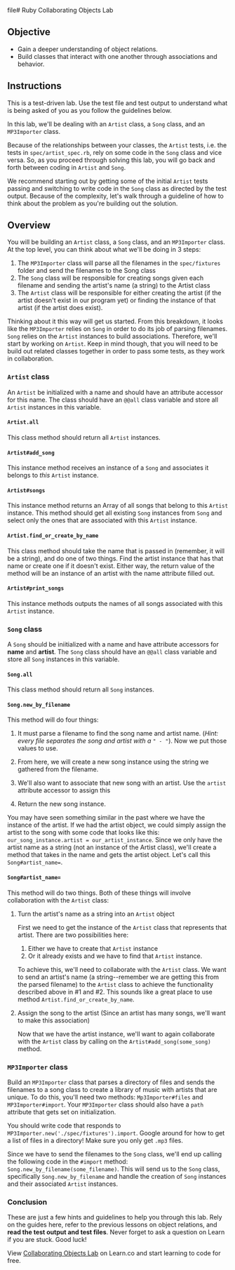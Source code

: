 file# Ruby Collaborating Objects Lab

## Objective

- Gain a deeper understanding of object relations.
- Build classes that interact with one another through associations and behavior.

## Instructions

This is a test-driven lab. Use the test file and test output to understand what
is being asked of you as you follow the guidelines below.

In this lab, we'll be dealing with an `Artist` class, a `Song` class, and an
`MP3Importer` class.

Because of the relationships between your classes, the `Artist` tests, i.e. the
tests in `spec/artist_spec.rb`, rely on some code in the `Song` class and vice
versa. So, as you proceed through solving this lab, you will go back and forth
between coding in `Artist` and `Song`.

We recommend starting out by getting some of the initial `Artist` tests passing
and switching to write code in the `Song` class as directed by the test output.
Because of the complexity, let's walk through a guideline of how to think about
the problem as you're building out the solution.

## Overview

You will be building an `Artist` class, a `Song` class, and an `MP3Importer`
class. At the top level, you can think about what we'll be doing in 3 steps:

1. The `MP3Importer` class will parse all the filenames in the `spec/fixtures` folder
   and send the filenames to the Song class
2. The `Song` class will be responsible for creating songs given each filename and
   sending the artist's name (a string) to the Artist class
3. The `Artist` class will be responsible for either creating the artist (if the
   artist doesn't exist in our program yet) or finding the instance of that
   artist (if the artist does exist).

Thinking about it this way will get us started. From this breakdown, it looks
like the `MP3Importer` relies on `Song` in order to do its job of parsing
filenames. `Song` relies on the `Artist` instances to build associations.
Therefore, we'll start by working on `Artist`. Keep in mind though, that you
will need to be build out related classes together in order to pass some tests,
as they work in collaboration.

### `Artist` class

An `Artist` be initialized with a name and should have an attribute accessor
for this name. The class should have an `@@all` class variable and store all
`Artist` instances in this variable.

#### `Artist.all`

This class method should return all `Artist` instances.

#### `Artist#add_song`

This instance method receives an instance of a `Song` and associates it belongs to
_this_ `Artist` instance.

#### `Artist#songs`

This instance method returns an Array of all songs that belong to this `Artist`
instance. This method should get all existing `Song` instances from `Song` and
select only the ones that are associated with this `Artist` instance.

#### `Artist.find_or_create_by_name`

This class method should take the name that is passed in (remember, it will be a
string), and do one of two things. Find the artist instance that has that name
or create one if it doesn't exist. Either way, the return value of the method
will be an instance of an artist with the name attribute filled out.

#### `Artist#print_songs`

This instance methods outputs the names of all songs associated with this
`Artist` instance.

### `Song` class

A `Song` should be iniitialized with a name and have attribute accessors for
**name** and **artist**. The `Song` class should have an `@@all` class variable
and store all `Song` instances in this variable.

#### `Song.all`

This class method should return all `Song` instances.

#### `Song.new_by_filename`

This method will do four things:

1. It must parse a filename to find the song name and artist name. (_Hint: every
   file separates the song and artist with a `" - "`_). Now we put those values
   to use.

2. From here, we will create a new song instance using the string we gathered
   from the filename.

3. We'll also want to associate that new song with an artist. Use the `artist`
   attribute accessor to assign this

4. Return the new song instance.

You may have seen something similar in the past where we have the instance of
the artist. If we had the artist object, we could simply assign the artist to
the song with some code that looks like this: `our_song_instance.artist =
our_artist_instance`. Since we only have the artist name as a string (not an
instance of the Artist class), we'll create a method that takes in the name and
gets the artist object. Let's call this `Song#artist_name=`.

#### `Song#artist_name=`

This method will do two things. Both of these things will involve collaboration
with the `Artist` class:

1. Turn the artist's name as a string into an `Artist` object

    First we need to get the instance of the `Artist` class that represents that
    artist. There are two possibilities here:

    1. Either we have to create that `Artist` instance
    2. Or it already exists and we have to find that `Artist` instance.

    To achieve this, we'll need to collaborate with the `Artist` class. We want to
    send an artist's name (a string--remember we are getting this from the
    parsed filename) to the `Artist` class to achieve the functionality described
    above in #1 and #2. This sounds like a great place to use method
    `Artist.find_or_create_by_name`.

2. Assign the song to the artist (Since an artist has many songs, we'll want to
   make this association)

    Now that we have the artist instance, we'll want to again collaborate with
    the `Artist` class by calling on the `Artist#add_song(some_song)` method.

### `MP3Importer` class

Build an `MP3Importer` class that parses a directory of files and sends the
filenames to a song class to create a library of music with artists that are
unique. To do this, you'll need two methods: `Mp3Importer#files` and
`MP3Importer#import`. Your `MP3Importer` class should also have a `path`
attribute that gets set on initialization.

You should write code that responds to
`MP3Importer.new('./spec/fixtures').import`. Google around for how to get a list
of files in a directory! Make sure you only get `.mp3` files.

Since we have to send the filenames to the `Song` class, we'll end up calling
the following code in the `#import` method:
`Song.new_by_filename(some_filename)`. This will send us to the `Song` class,
specifically `Song.new_by_filename` and handle the creation of `Song` instances
and their associated `Artist` instances.

### Conclusion

These are just a few hints and guidelines to help you through this lab. Rely on
the guides here, refer to the previous lessons on object relations, and
**read the test output and test files**. Never forget to ask a question on Learn
if you are stuck. Good luck!

<p class='util--hide'>View <a href='https://learn.co/lessons/ruby-collaborating-objects-lab'>Collaborating Objects Lab</a> on Learn.co and start learning to code for free.</p>

